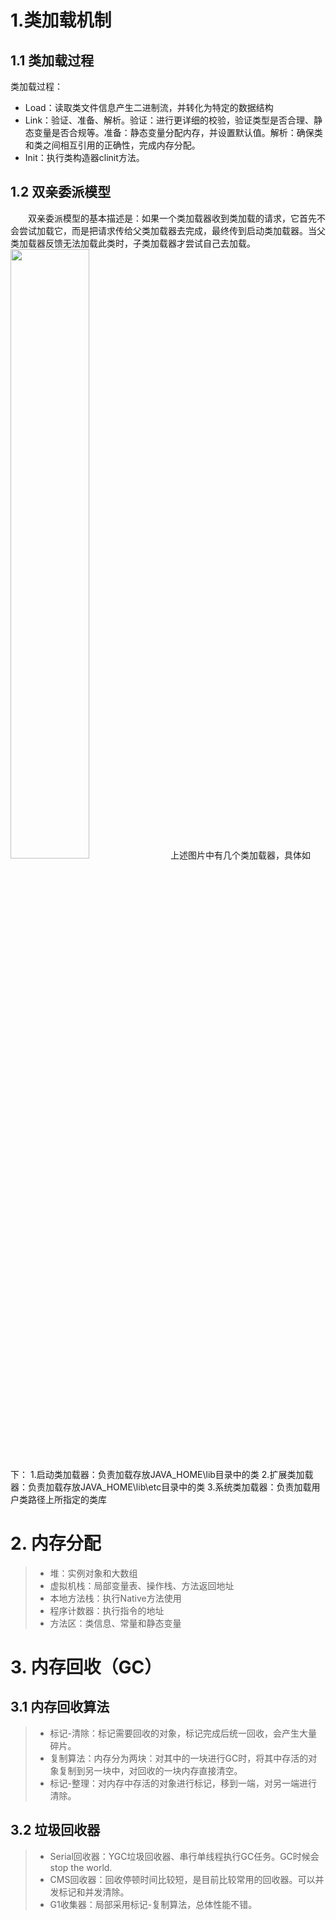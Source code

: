 # 1.类加载机制

## 1.1 类加载过程

类加载过程：
- Load：读取类文件信息产生二进制流，并转化为特定的数据结构
- Link：验证、准备、解析。验证：进行更详细的校验，验证类型是否合理、静态变量是否合规等。准备：静态变量分配内存，并设置默认值。解析：确保类和类之间相互引用的正确性，完成内存分配。
- Init：执行类构造器clinit方法。

## 1.2 双亲委派模型
&emsp;&emsp;双亲委派模型的基本描述是：如果一个类加载器收到类加载的请求，它首先不会尝试加载它，而是把请求传给父类加载器去完成，最终传到启动类加载器。当父类加载器反馈无法加载此类时，子类加载器才尝试自己去加载。
<img src="https://img-blog.csdn.net/20180402141430859?watermark/2/text/aHR0cHM6Ly9ibG9nLmNzZG4ubmV0L3poYW5naGFubHVu/font/5a6L5L2T/fontsize/400/fill/I0JBQkFCMA==/dissolve/70" width="50%" height="50%">
上述图片中有几个类加载器，具体如下：
1.启动类加载器：负责加载存放JAVA_HOME\lib目录中的类
2.扩展类加载器：负责加载存放JAVA_HOME\lib\etc目录中的类
3.系统类加载器：负责加载用户类路径上所指定的类库

# 2. 内存分配

>* 堆：实例对象和大数组
>* 虚拟机栈：局部变量表、操作栈、方法返回地址
>* 本地方法栈：执行Native方法使用
>* 程序计数器：执行指令的地址
>* 方法区：类信息、常量和静态变量

# 3. 内存回收（GC）

## 3.1 内存回收算法

>* 标记-清除：标记需要回收的对象，标记完成后统一回收，会产生大量碎片。
>* 复制算法：内存分为两块：对其中的一块进行GC时，将其中存活的对象复制到另一块中，对回收的一块内存直接清空。
>* 标记-整理：对内存中存活的对象进行标记，移到一端，对另一端进行清除。

## 3.2 垃圾回收器

>* Serial回收器：YGC垃圾回收器、串行单线程执行GC任务。GC时候会stop the world.
>* CMS回收器：回收停顿时间比较短，是目前比较常用的回收器。可以并发标记和并发清除。
>* G1收集器：局部采用标记-复制算法，总体性能不错。
